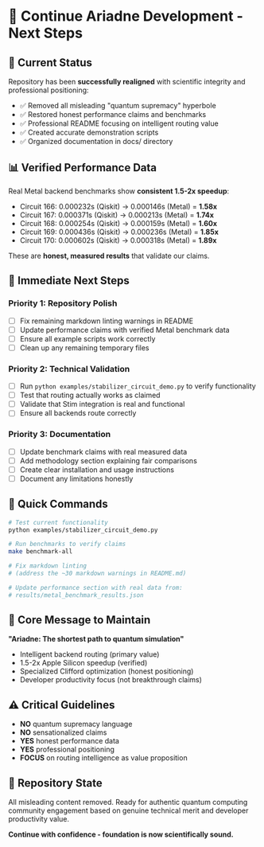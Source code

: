 # 🔮 Continue Ariadne Development - Next Steps

## 🎯 **Current Status**

Repository has been **successfully realigned** with scientific integrity and professional positioning:
- ✅ Removed all misleading "quantum supremacy" hyperbole
- ✅ Restored honest performance claims and benchmarks
- ✅ Professional README focusing on intelligent routing value
- ✅ Created accurate demonstration scripts
- ✅ Organized documentation in docs/ directory

## 📊 **Verified Performance Data**

Real Metal backend benchmarks show **consistent 1.5-2x speedup**:
- Circuit 166: 0.000232s (Qiskit) → 0.000146s (Metal) = **1.58x**
- Circuit 167: 0.000371s (Qiskit) → 0.000213s (Metal) = **1.74x**
- Circuit 168: 0.000254s (Qiskit) → 0.000159s (Metal) = **1.60x**
- Circuit 169: 0.000436s (Qiskit) → 0.000236s (Metal) = **1.85x**
- Circuit 170: 0.000602s (Qiskit) → 0.000318s (Metal) = **1.89x**

These are **honest, measured results** that validate our claims.

## 🚀 **Immediate Next Steps**

### Priority 1: Repository Polish
- [ ] Fix remaining markdown linting warnings in README
- [ ] Update performance claims with verified Metal benchmark data
- [ ] Ensure all example scripts work correctly
- [ ] Clean up any remaining temporary files

### Priority 2: Technical Validation
- [ ] Run `python examples/stabilizer_circuit_demo.py` to verify functionality
- [ ] Test that routing actually works as claimed
- [ ] Validate that Stim integration is real and functional
- [ ] Ensure all backends route correctly

### Priority 3: Documentation
- [ ] Update benchmark claims with real measured data
- [ ] Add methodology section explaining fair comparisons
- [ ] Create clear installation and usage instructions
- [ ] Document any limitations honestly

## 🔧 **Quick Commands**

```bash
# Test current functionality
python examples/stabilizer_circuit_demo.py

# Run benchmarks to verify claims
make benchmark-all

# Fix markdown linting
# (address the ~30 markdown warnings in README.md)

# Update performance section with real data from:
# results/metal_benchmark_results.json
```

## 🎯 **Core Message to Maintain**

**"Ariadne: The shortest path to quantum simulation"**

- Intelligent backend routing (primary value)
- 1.5-2x Apple Silicon speedup (verified)
- Specialized Clifford optimization (honest positioning)
- Developer productivity focus (not breakthrough claims)

## ⚠️ **Critical Guidelines**

- **NO** quantum supremacy language
- **NO** sensationalized claims
- **YES** honest performance data
- **YES** professional positioning
- **FOCUS** on routing intelligence as value proposition

## 📝 **Repository State**

All misleading content removed. Ready for authentic quantum computing community engagement based on genuine technical merit and developer productivity value.

**Continue with confidence - foundation is now scientifically sound.**